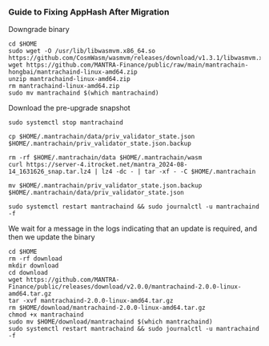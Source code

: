 ### Guide to Fixing AppHash After Migration
Downgrade binary
~~~
cd $HOME
sudo wget -O /usr/lib/libwasmvm.x86_64.so https://github.com/CosmWasm/wasmvm/releases/download/v1.3.1/libwasmvm.x86_64.so
wget https://github.com/MANTRA-Finance/public/raw/main/mantrachain-hongbai/mantrachaind-linux-amd64.zip
unzip mantrachaind-linux-amd64.zip
rm mantrachaind-linux-amd64.zip
sudo mv mantrachaind $(which mantrachaind)
~~~

Download the pre-upgrade snapshot
~~~
sudo systemctl stop mantrachaind

cp $HOME/.mantrachain/data/priv_validator_state.json $HOME/.mantrachain/priv_validator_state.json.backup

rm -rf $HOME/.mantrachain/data $HOME/.mantrachain/wasm
curl https://server-4.itrocket.net/mantra_2024-08-14_1631626_snap.tar.lz4 | lz4 -dc - | tar -xf - -C $HOME/.mantrachain

mv $HOME/.mantrachain/priv_validator_state.json.backup $HOME/.mantrachain/data/priv_validator_state.json

sudo systemctl restart mantrachaind && sudo journalctl -u mantrachaind -f
~~~

We wait for a message in the logs indicating that an update is required, and then we update the binary
~~~
cd $HOME
rm -rf download
mkdir download
cd download
wget https://github.com/MANTRA-Finance/public/releases/download/v2.0.0/mantrachaind-2.0.0-linux-amd64.tar.gz
tar -xvf mantrachaind-2.0.0-linux-amd64.tar.gz
rm $HOME/download/mantrachaind-2.0.0-linux-amd64.tar.gz
chmod +x mantrachaind
sudo mv $HOME/download/mantrachaind $(which mantrachaind)
sudo systemctl restart mantrachaind && sudo journalctl -u mantrachaind -f
~~~
